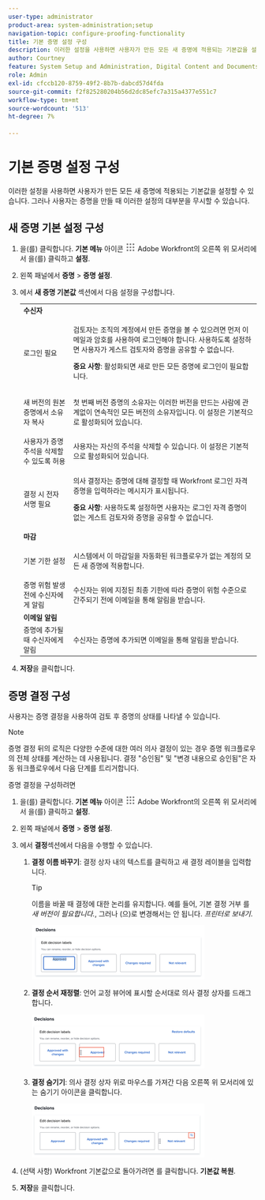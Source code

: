```yaml
---
user-type: administrator
product-area: system-administration;setup
navigation-topic: configure-proofing-functionality
title: 기본 증명 설정 구성
description: 이러한 설정을 사용하면 사용자가 만든 모든 새 증명에 적용되는 기본값을 설정할 수 있습니다. 그러나 사용자는 증명을 만들 때 이러한 설정의 대부분을 무시할 수 있습니다.
author: Courtney
feature: System Setup and Administration, Digital Content and Documents
role: Admin
exl-id: cfccb120-8759-49f2-8b7b-dabcd57d4fda
source-git-commit: f2f825280204b56d2dc85efc7a315a4377e551c7
workflow-type: tm+mt
source-wordcount: '513'
ht-degree: 7%

---
```


# 기본 증명 설정 구성

이러한 설정을 사용하면 사용자가 만든 모든 새 증명에 적용되는 기본값을 설정할 수 있습니다. 그러나 사용자는 증명을 만들 때 이러한 설정의 대부분을 무시할 수 있습니다.

## 새 증명 기본 설정 구성

1. 을(를) 클릭합니다. **기본 메뉴** 아이콘 ![](assets/main-menu-icon.png) Adobe Workfront의 오른쪽 위 모서리에서 을(를) 클릭하고 **설정**.
1. 왼쪽 패널에서 **증명** > **증명 설정**.
1. 에서 **새 증명 기본값** 섹션에서 다음 설정을 구성합니다.

   <table style="table-layout:auto"> 
    <col> 
    <col> 
    <tbody> 
     <tr> 
      <td role="rowheader" colspan="2"><b>수신자</b></td> 
     </tr> 
     <tr> 
      <td role="rowheader">로그인 필요</td> 
      <td> <p>검토자는 조직의 계정에서 만든 증명을 볼 수 있으려면 먼저 이메일과 암호를 사용하여 로그인해야 합니다. 사용하도록 설정하면 사용자가 게스트 검토자와 증명을 공유할 수 없습니다.</p> <p><b>중요 사항</b>: 활성화되면 새로 만든 모든 증명에 로그인이 필요합니다.</p> </td> 
     </tr> 
     <tr> 
      <td role="rowheader">새 버전의 원본 증명에서 소유자 복사</td> 
      <td> <p>첫 번째 버전 증명의 소유자는 이러한 버전을 만드는 사람에 관계없이 연속적인 모든 버전의 소유자입니다. 이 설정은 기본적으로 활성화되어 있습니다.</p> </td> 
     </tr> 
     <tr> 
      <td role="rowheader">사용자가 증명 주석을 삭제할 수 있도록 허용</td> 
      <td>사용자는 자신의 주석을 삭제할 수 있습니다. 이 설정은 기본적으로 활성화되어 있습니다.</td> 
     </tr> 
     <tr> 
      <td role="rowheader">결정 시 전자 서명 필요 </td> 
      <td> <p>의사 결정자는 증명에 대해 결정할 때 Workfront 로그인 자격 증명을 입력하라는 메시지가 표시됩니다.</p> <p><b>중요 사항</b>: 사용하도록 설정하면 사용자는 로그인 자격 증명이 없는 게스트 검토자와 증명을 공유할 수 없습니다.</p> </td> 
     </tr> 
     <tr> 
      <td role="rowheader" colspan="2"><b>마감</b></td> 
     </tr> 
     <tr> 
      <td role="rowheader">기본 기한 설정</td> 
      <td> <p>시스템에서 이 마감일을 자동화된 워크플로우가 없는 계정의 모든 새 증명에 적용합니다.</p> </td> 
     </tr> 
     <tr> 
      <td role="rowheader">증명 위험 발생 전에 수신자에게 알림</td> 
      <td>수신자는 위에 지정된 최종 기한에 따라 증명이 위험 수준으로 간주되기 전에 이메일을 통해 알림을 받습니다.</td> 
     </tr> 
     <tr> 
      <td role="rowheader" colspan="2"><b>이메일 알림</b></td> 
     </tr> 
     <tr> 
      <td role="rowheader">증명에 추가될 때 수신자에게 알림</td> 
      <td>수신자는 증명에 추가되면 이메일을 통해 알림을 받습니다.</td> 
     </tr> 
    </tbody> 
   </table>

1. **저장**&#x200B;을 클릭합니다.

## 증명 결정 구성

사용자는 증명 결정을 사용하여 검토 후 증명의 상태를 나타낼 수 있습니다.

>[!NOTE]
>
>증명 결정 뒤의 로직은 다양한 수준에 대한 여러 의사 결정이 있는 경우 증명 워크플로우의 전체 상태를 계산하는 데 사용됩니다. 결정 &quot;승인됨&quot; 및 &quot;변경 내용으로 승인됨&quot;은 자동 워크플로우에서 다음 단계를 트리거합니다.

증명 결정을 구성하려면

1. 을(를) 클릭합니다. **기본 메뉴** 아이콘 ![](assets/main-menu-icon.png) Adobe Workfront의 오른쪽 위 모서리에서 을(를) 클릭하고 **설정**.
1. 왼쪽 패널에서 **증명** > **증명 설정**.
1. 에서 **결정**&#x200B;섹션에서 다음을 수행할 수 있습니다.

   1. **결정 이름 바꾸기**: 결정 상자 내의 텍스트를 클릭하고 새 결정 레이블을 입력합니다.

      >[!TIP]
      >
      >이름을 바꿀 때 결정에 대한 논리를 유지합니다. 예를 들어, 기본 결정 거부 를 *새 버전이 필요합니다.*, 그러나 (으)로 변경해서는 안 됩니다. *프린터로 보내기*.

      ![](assets/rename-decision-350x109.png)

   1. **결정 순서 재정렬**: 언어 교정 뷰어에 표시할 순서대로 의사 결정 상자를 드래그합니다.

      ![](assets/move-decision-350x110.png)

   1. **결정 숨기기**: 의사 결정 상자 위로 마우스를 가져간 다음 오른쪽 위 모서리에 있는 숨기기 아이콘을 클릭합니다.

      ![](assets/hide-decision-350x109.png)

1. (선택 사항) Workfront 기본값으로 돌아가려면 를 클릭합니다. **기본값 복원**.
1. **저장**&#x200B;을 클릭합니다.
